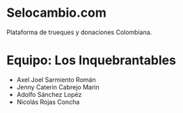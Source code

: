 # Selocambio.com
Plataforma de trueques y donaciones Colombiana.

# Equipo: Los Inquebrantables
* Axel Joel Sarmiento Román
* Jenny Caterin Cabrejo Marin
* Adolfo Sánchez Lopéz
* Nicolás Rojas Concha
